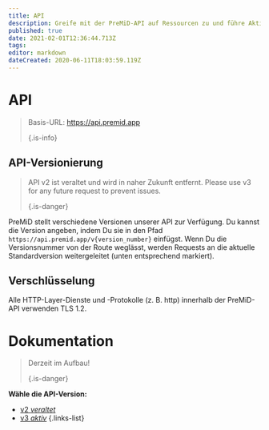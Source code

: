 ```yaml
---
title: API
description: Greife mit der PreMiD-API auf Ressourcen zu und führe Aktionen aus
published: true
date: 2021-02-01T12:36:44.713Z
tags:
editor: markdown
dateCreated: 2020-06-11T18:03:59.119Z
---
```


# API

> Basis-URL: https://api.premid.app 
> 
> {.is-info}

## API-Versionierung
> API v2 ist veraltet und wird in naher Zukunft entfernt. Please use v3 for any future request to prevent issues. 
> 
> {.is-danger}

PreMiD stellt verschiedene Versionen unserer API zur Verfügung. Du kannst die Version angeben, indem Du sie in den Pfad `https://api.premid.app/v{version_number}` einfügst. Wenn Du die Versionsnummer von der Route weglässt, werden Requests an die aktuelle Standardversion weitergeleitet (unten entsprechend markiert).

## Verschlüsselung

Alle HTTP-Layer-Dienste und -Protokolle (z. B. http) innerhalb der PreMiD-API verwenden TLS 1.2.

# Dokumentation
> Derzeit im Aufbau! 
> 
> {.is-danger}

**Wähle die API-Version:**
- [v2 *veraltet*](/dev/api/v2)
- [v3 *aktiv*](/dev/api/v3)
{.links-list}